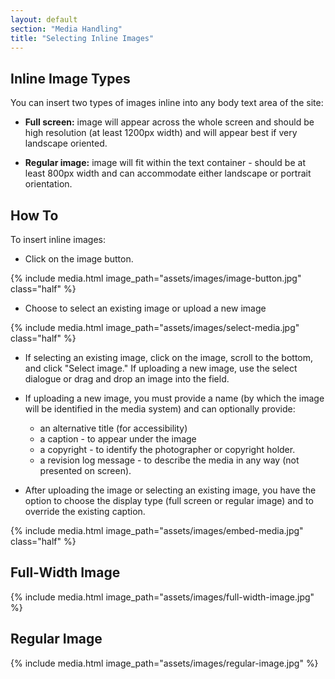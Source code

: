 ```yaml
---
layout: default
section: "Media Handling"
title: "Selecting Inline Images"
---
```


## Inline Image Types

You can insert two types of images inline into any body text area of the site:

- **Full screen:** image will appear across the whole screen and should be high resolution (at least 1200px width) and will appear best if very landscape oriented.

- **Regular image:** image will fit within the text container - should be at least 800px width and can accommodate either landscape or portrait orientation.


## How To

To insert inline images:

- Click on the image button.

{% include media.html
   image_path="assets/images/image-button.jpg"
   class="half"
%}

- Choose to select an existing image or upload a new image

{% include media.html
   image_path="assets/images/select-media.jpg"
   class="half"
%}

- If selecting an existing image, click on the image, scroll to the bottom, and click "Select image." If uploading a new image, use the select dialogue or drag and drop an image into the field.

- If uploading a new image, you must provide a name (by which the image will be identified in the media system) and can optionally provide:
  - an alternative title (for accessibility)
  - a caption - to appear under the image
  - a copyright - to identify the photographer or copyright holder.
  - a revision log message - to describe the media in any way (not presented on screen).

- After uploading the image or selecting an existing image, you have the option to choose the display type (full screen or regular image) and to override the existing caption.

{% include media.html
   image_path="assets/images/embed-media.jpg"
   class="half"
%}

## Full-Width Image

{% include media.html
   image_path="assets/images/full-width-image.jpg"
%}

## Regular Image

{% include media.html
   image_path="assets/images/regular-image.jpg"
%}
